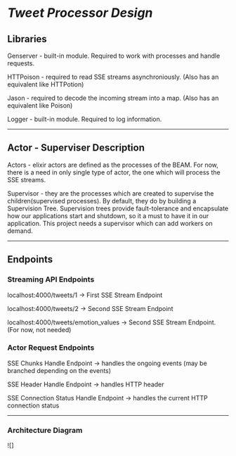 # *Tweet Processor Design*

## **Libraries**

Genserver - built-in module. Required to work with processes and handle requests. 

HTTPoison - required to read SSE streams asynchroniously. (Also has an equivalent like HTTPotion)

Jason - required to decode the incoming stream into a map. (Also has an equivalent like Poison)

Logger - built-in module. Required to log information. 

---

## **Actor - Superviser Description**

Actors - elixir actors are defined as the processes of the BEAM. 
For now, there is a need in only single type of actor, 
the one which will process the SSE streams.

Supervisor - they are the processes which are created to supervise the children(supervised processes). 
By default, they do by building a Supervision Tree.
Supervision trees provide fault-tolerance and encapsulate how our applications start and shutdown, 
so it a must to have it in our application. 
This project needs a supervisor which can add workers on demand.

---

## **Endpoints**

### **Streaming API Endpoints**

localhost:4000/tweets/1 -> First SSE Stream Endpoint

localhost:4000/tweets/2 -> Second SSE Stream Endpoint

localhost:4000/tweets/emotion_values -> Second SSE Stream Endpoint. (For now, not needed)

### **Actor Request Endpoints**

SSE Chunks Handle Endpoint -> handles the ongoing events
(may be branched depending on the events)

SSE Header Handle Endpoint -> handles HTTP header

SSE Connection Status Handle Endpoint -> handles the current HTTP connection status

---

### Architecture Diagram

![]
